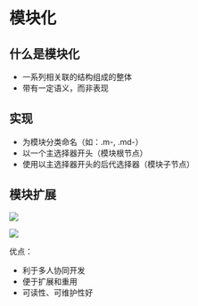 # 模块化

## 什么是模块化

- 一系列相关联的结构组成的整体
- 带有一定语义，而非表现

## 实现

- 为模块分类命名（如：.m-, .md-）
- 以一个主选择器开头（模块根节点）
- 使用以主选择器开头的后代选择器（模块子节点）

## 模块扩展

![](http://oeryvxt85.bkt.clouddn.com/2017-02-20-Screen%20Shot%202017-02-20%20at%204.41.08%20PM.png)

![](http://oeryvxt85.bkt.clouddn.com/2017-02-20-Screen%20Shot%202017-02-20%20at%204.43.34%20PM.png)

优点：

- 利于多人协同开发
- 便于扩展和重用
- 可读性、可维护性好

